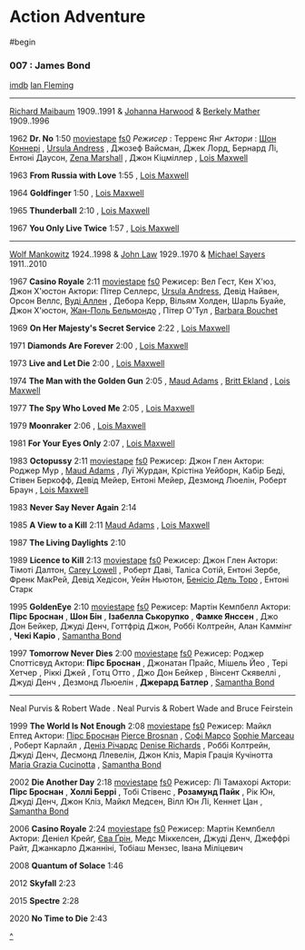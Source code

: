 # Action Adventure 

#begin

### 007 : James Bond

[imdb](https://www.imdb.com/list/ls092740388/)
[Ian Fleming](https://www.imdb.com/name/nm0001220/)

---

[Richard Maibaum](https://www.imdb.com/name/nm0537363/) 1909..1991
& [Johanna Harwood](https://www.imdb.com/name/nm0367820/) 
& [Berkely Mather](https://www.imdb.com/name/nm0558435/) 1909..1996

1962 **Dr. No** 1:50
[moviestape](http://moviestape.net/katalog_filmiv/bojovyky/660-dzhejms-bond-doktor-nou.html)
[fs0](http://fs0.moviestape.net/stream.php?name=films/Dr.No.mp4)
_Режисер_ : Терренс Янг
_Актори_ : [Шон Коннері](http://moviestape.net/persons/595-shon-konneri.html) , [Ursula Andress](https://www.imdb.com/name/nm0000266/) , Джозеф Вайсман, Джек Лорд, Бернард Лі, Ентоні Даусон, [Zena Marshall](https://www.imdb.com/name/nm0551243/) , Джон Кіцміллер 
, [Lois Maxwell](https://www.imdb.com/name/nm0561755/)

1963 **From Russia with Love** 1:55
, [Lois Maxwell](https://www.imdb.com/name/nm0561755/)

1964 **Goldfinger** 1:50
, [Lois Maxwell](https://www.imdb.com/name/nm0561755/)

1965 **Thunderball** 2:10
, [Lois Maxwell](https://www.imdb.com/name/nm0561755/)

1967 **You Only Live Twice** 1:57
, [Lois Maxwell](https://www.imdb.com/name/nm0561755/)

---

[Wolf Mankowitz](https://www.imdb.com/name/nm0542554/) 1924..1998
& [John Law](https://www.imdb.com/name/nm0492339/) 1929..1970
& [Michael Sayers](https://www.imdb.com/name/nm0768476/) 1911..2010

1967 **Casino Royale** 2:11
[moviestape](http://moviestape.net/katalog_filmiv/komedija/345-dzhejms-bond-kazyno-rojal.html)
[fs0](http://fs0.moviestape.net/stream.php?name=films/Casino.Royale.mp4)
Режисер: Вел Гест, Кен Х'юз, Джон Х'юстон
Актори: Пітер Селлерс, [Ursula Andress](https://www.imdb.com/name/nm0000266/), Девід Найвен, Орсон Веллс, [Вуді Аллен](http://moviestape.net/persons/3075-vud-allen.html) , Дебора Керр, Вільям Холден, Шарль Буайе, Джон Х'юстон, [Жан-Поль Бельмондо](http://moviestape.net/persons/1761-zhan-pol-belmondo.html) , Пітер О'Тул , [Barbara Bouchet](https://www.imdb.com/name/nm0099054/)

1969 **On Her Majesty's Secret Service** 2:22
, [Lois Maxwell](https://www.imdb.com/name/nm0561755/)

1971 **Diamonds Are Forever** 2:00
, [Lois Maxwell](https://www.imdb.com/name/nm0561755/)

1973 **Live and Let Die** 2:00
, [Lois Maxwell](https://www.imdb.com/name/nm0561755/)

1974 **The Man with the Golden Gun** 2:05
, [Maud Adams](https://www.imdb.com/name/nm0000726/)
, [Britt Ekland](https://www.imdb.com/name/nm0001180/)
, [Lois Maxwell](https://www.imdb.com/name/nm0561755/)

1977 **The Spy Who Loved Me** 2:05
, [Lois Maxwell](https://www.imdb.com/name/nm0561755/)

1979 **Moonraker** 2:06
, [Lois Maxwell](https://www.imdb.com/name/nm0561755/)

1981 **For Your Eyes Only** 2:07
, [Lois Maxwell](https://www.imdb.com/name/nm0561755/)

1983 **Octopussy** 2:11
[moviestape](http://moviestape.net/katalog_filmiv/bojovyky/1699-dzhejms-bond-vosmynizhka.html)
[fs0](http://fs0.moviestape.net/stream.php?name=films/Octopussy.mp4)
Режисер: Джон Глен
Актори: Роджер Мур , [Maud Adams](https://www.imdb.com/name/nm0000726/) , Луї Журдан, Крістіна Уейборн, Кабір Беді, Стівен Беркофф, Девід Мейер, Ентоні Мейер, Дезмонд Люелін, Роберт Браун 
, [Lois Maxwell](https://www.imdb.com/name/nm0561755/)

1983 **Never Say Never Again** 2:14

1985 **A View to a Kill** 2:11
[Maud Adams](https://www.imdb.com/name/nm0000726/)
, [Lois Maxwell](https://www.imdb.com/name/nm0561755/)

1987 **The Living Daylights** 2:10

1989 **Licence to Kill** 2:13
[moviestape](http://moviestape.net/katalog_filmiv/bojovyky/1697-dzhejms-bond-liicenzija-na-vbyvstvo.html)
[fs0](http://fs0.moviestape.net/stream.php?name=films/License.to.Kill.mp4)
Режисер: Джон Глен
Актори: Тімоті Далтон, [Carey Lowell](https://www.imdb.com/name/nm0000508/) , Роберт Даві, Таліса Сотій, Ентоні Зербе, Френк МакРей, Девід Хедісон, Уейн Ньютон, [Бенісіо Дель Торо](http://moviestape.net/persons/1465-benisio-del-toro.html) , Ентоні Старк 
 
1995 **GoldenEye** 2:10
[moviestape](http://moviestape.net/katalog_filmiv/bojovyky/1693-dzhejms-bond-zolote-oko.html)
[fs0](http://fs0.moviestape.net/stream.php?name=films/GoldenEye.mp4)
Режисер: Мартін Кемпбелл
Актори: **Пірс Броснан** , **Шон Бін** , **Ізабелла Ськорупко** , **Фамке Янссен** , Джо Дон Бейкер, Джуді Денч, Готтфрід Джон, Роббі Колтрейн, Алан Каммінг , **Чекі Каріо** , [Samantha Bond](https://www.imdb.com/name/nm0094039/)


1997 **Tomorrow Never Dies** 2:00
[moviestape](http://moviestape.net/katalog_filmiv/bojovyky/1706-dzhejms-bond-zavtra-ne-pomre-nikoly.html)
[fs0](http://fs0.moviestape.net/stream.php?name=films/Tomorrow.Never.Dies.mp4)
Режисер: Роджер Споттісвуд
Актори: **Пірс Броснан** , Джонатан Прайс, Мішель Йео , Тері Хетчер , Ріккі Джей , Готц Отто , Джо Дон Бейкер , Вінсент Скявеллі , Джуді Денч , Дезмонд Льюелін , **Джерард Батлер** , [Samantha Bond](https://www.imdb.com/name/nm0094039/)

---

Neal Purvis & Robert Wade . Neal Purvis & Robert Wade and Bruce Feirstein

1999 **The World Is Not Enough** 2:08
[moviestape](http://moviestape.net/katalog_filmiv/bojovyky/5283-i-cilogo-svitu-malo.html)
[fs0](http://fs0.moviestape.net/stream.php?name=films/The.World.Is.Not.Enough.mp4)
Режисер: Майкл Ептед
Актори: [Пірс Броснан](http://moviestape.net/persons/7082-pierce-brosnan.html) [Pierce Brosnan](https://www.imdb.com/name/nm0000112/) , [Софі Марсо](http://moviestape.net/persons/5846-sophie-marceau.html) [Sophie Marceau](https://www.imdb.com/name/nm0000521/) , Роберт Карлайл , [Деніз Річардс](http://moviestape.net/persons/5417-denise-richards.html) [Denise Richards](https://www.imdb.com/name/nm0000612/) , Роббі Колтрейн, Джуді Денч, Десмонд Ллевелін, Джон Кліз, Марія Грація Кучінотта [Maria Grazia Cucinotta](https://www.imdb.com/name/nm0002029/) , [Samantha Bond](https://www.imdb.com/name/nm0094039/)

2002 **Die Another Day** 2:18
[moviestape](http://moviestape.net/katalog_filmiv/bojovyky/5284-pomry-ale-ne-zaraz.html)
[fs0](http://fs0.moviestape.net/stream.php?name=films/Die.Another.Day.mp4)
Режисер: Лі Тамахорі
Актори: **Пірс Броснан** , **Холлі Беррі** , Тобі Стівенс , **Розамунд Пайк** , Рік Юн, Джуді Денч, Джон Кліз, Майкл Медсен, Вілл Юн Лі, Кеннет Цан , [Samantha Bond](https://www.imdb.com/name/nm0094039/)

2006 **Casino Royale** 2:24
[moviestape](http://moviestape.net/katalog_filmiv/bojovyky/1665-kazyno-rojal.html)
[fs0](http://fs0.moviestape.net/stream.php?name=films/Casino.Royale.2006.mp4)
Режисер: Мартін Кемпбелл
Актори: Деніел Крейґ, [Єва Ґрін](http://moviestape.net/persons/1902-jeva-grin.html), Медс Міккелсен, Джуді Денч, Джеффрі Райт, Джанкарло Джанніні, Тобіаш Мензес, Івана Міліцевич 

2008 **Quantum of Solace** 1:46

2012 **Skyfall** 2:23

2015 **Spectre** 2:28

2020 **No Time to Die** 2:43

[^](#begin)
